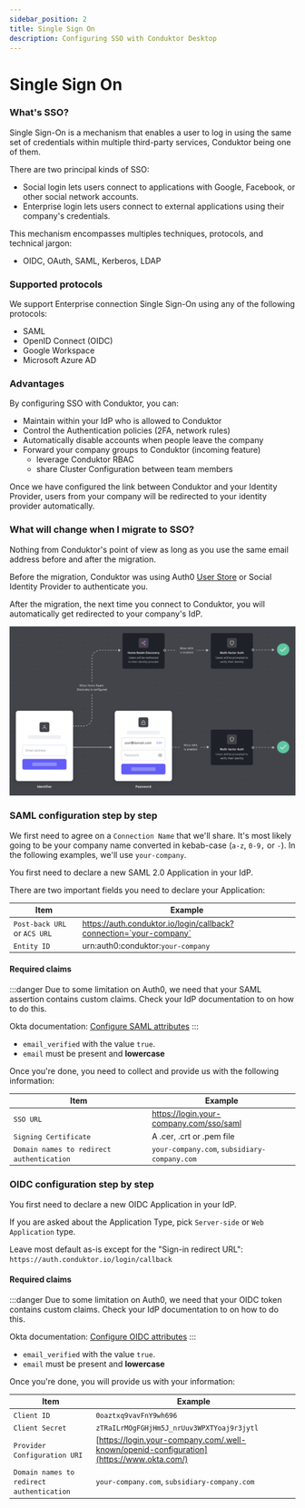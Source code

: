 ```yaml
---
sidebar_position: 2
title: Single Sign On
description: Configuring SSO with Conduktor Desktop
---
```


# Single Sign On

### What's SSO?

Single Sign-On is a mechanism that enables a user to log in using the same set of credentials within multiple third-party services, Conduktor being one of them.

There are two principal kinds of SSO:

- Social login lets users connect to applications with Google, Facebook, or other social network accounts.
- Enterprise login lets users connect to external applications using their company's credentials.

This mechanism encompasses multiples techniques, protocols, and technical jargon:

- OIDC, OAuth, SAML, Kerberos, LDAP

### Supported protocols

We support Enterprise connection Single Sign-On using any of the following protocols:

- SAML
- OpenID Connect (OIDC)
- Google Workspace
- Microsoft Azure AD

### Advantages

By configuring SSO with Conduktor, you can:

- Maintain within your IdP who is allowed to Conduktor
- Control the Authentication policies (2FA, network rules)
- Automatically disable accounts when people leave the company
- Forward your company groups to Conduktor (incoming feature)
  - leverage Conduktor RBAC
  - share Cluster Configuration between team members

Once we have configured the link between Conduktor and your Identity Provider, users from your company will be redirected to your identity provider automatically.

### What will change when I migrate to SSO?

Nothing from Conduktor's point of view as long as you use the same email address before and after the migration.

Before the migration, Conduktor was using Auth0 [User Store](https://auth0.com/docs/authenticate/database-connections/auth0-user-store) or Social Identity Provider to authenticate you.

After the migration, the next time you connect to Conduktor, you will automatically get redirected to your company's IdP.

![Your users will get redirected to your IdP based on their email address](../../assets/universal-login.png)

### SAML configuration step by step

We first need to agree on a `Connection Name` that we'll share. It's most likely going to be your company name converted in kebab-case (`a-z`, `0-9,` or `-`). In the following examples, we'll use `your-company`.

You first need to declare a new SAML 2.0 Application in your IdP.&#x20;

There are two important fields you need to declare your Application:

| Item                         | Example                                                            |
| ---------------------------- | ------------------------------------------------------------------ |
| `Post-back URL` or `ACS URL` | https://auth.conduktor.io/login/callback?connection=`your-company` |
| `Entity ID`                  | urn:auth0:conduktor:`your-company`                                 |

#### Required claims

:::danger
Due to some limitation on Auth0, we need that your SAML assertion contains custom claims. Check your IdP documentation to on how to do this.

Okta documentation: [Configure SAML attributes](https://support.okta.com/help/s/article/How-to-define-and-configure-a-custom-SAML-attribute-statement?language=en_US)
:::

- `email_verified` with the value `true`.&#x20;
- `email` must be present and **lowercase**

Once you're done, you need to collect and provide us with the following information:

| Item                                      | Example                                      |
| ----------------------------------------- | -------------------------------------------- |
| `SSO URL`                                 | https://login.your-company.com/sso/saml      |
| `Signing Certificate`                     | A .cer, .crt or .pem file                    |
| `Domain names to redirect authentication` | `your-company.com`, `subsidiary-company.com` |

### OIDC configuration step by step

You first need to declare a new OIDC Application in your IdP.&#x20;

If you are asked about the Application Type, pick `Server-side` or `Web Application` type.

Leave most default as-is except for the "Sign-in redirect URL": `https://auth.conduktor.io/login/callback`

#### Required claims

:::danger
Due to some limitation on Auth0, we need that your OIDC token contains custom claims. Check your IdP documentation to on how to do this.

Okta documentation: [Configure OIDC attributes](https://developer.okta.com/docs/guides/customize-tokens-returned-from-okta/main)
:::

- `email_verified` with the value `true`.&#x20;
- `email` must be present and **lowercase**

Once you're done, you will provide us with your information:

| Item                                      | Example                                                                                                                            |
| ----------------------------------------- | ---------------------------------------------------------------------------------------------------------------------------------- |
| `Client ID`                               | `0oaztxq9vavFnY9wh696`                                                                                                             |
| `Client Secret`                           | `zTRaILrMOgFGHjHm5J_nrUuv3WPXTYoaj9r3jytl`                                                                                         |
| `Provider Configuration URI`              | [https://login.your-company.com/.well-known/openid-configuration](https://www.okta.com/) |
| `Domain names to redirect authentication` | `your-company.com`, `subsidiary-company.com`                                                                                       |
